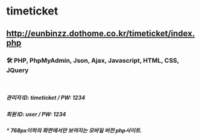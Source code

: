 # timeticket

http://eunbinzz.dothome.co.kr/timeticket/index.php
----------

### 🛠 PHP, PhpMyAdmin, Json, Ajax, Javascript, HTML, CSS, JQuery

</br>

##### 관리자 ID: timeticket / PW: 1234
##### 회원 ID: user / PW: 1234

##### * 768px이하의 화면에서만 보여지는 모바일 버전 php사이트.
